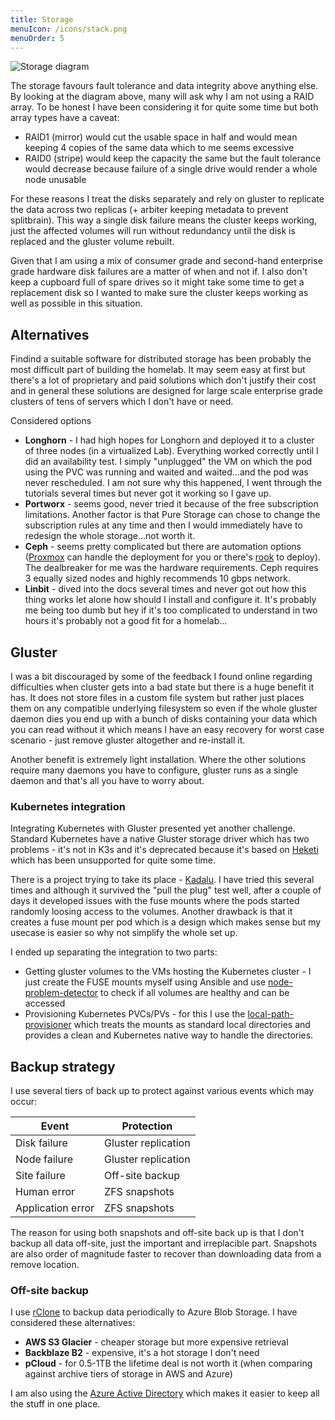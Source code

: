 ```yaml
---
title: Storage
menuIcon: /icons/stack.png
menuOrder: 5
---
```


![Storage diagram](/storage.png)

The storage favours fault tolerance and data integrity above anything else. By looking at the diagram above, many will ask why I am not using a RAID array. To be honest I have been considering it for quite some time but both array types have a caveat:
- RAID1 (mirror) would cut the usable space in half and would mean keeping 4 copies of the same data which to me seems excessive
- RAID0 (stripe) would keep the capacity the same but the fault tolerance would decrease because failure of a single drive would render a whole node unusable

For these reasons I treat the disks separately and rely on gluster to replicate the data across two replicas (+ arbiter keeping metadata to prevent splitbrain). This way a single disk failure means the cluster keeps working, just the affected volumes will run without redundancy until the disk is replaced and the gluster volume rebuilt.

Given that I am using a mix of consumer grade and second-hand enterprise grade hardware disk failures are a matter of when and not if. I also don't keep a cupboard full of spare drives so it might take some time to get a replacement disk so I wanted to make sure the cluster keeps working as well as possible in this situation.

## Alternatives

Findind a suitable software for distributed storage has been probably the most difficult part of building the homelab. It may seem easy at first but there's a lot of proprietary and paid solutions which don't justify their cost and in general these solutions are designed for large scale enterprise grade clusters of tens of servers which I don't have or need.

Considered options
- **Longhorn** - I had high hopes for Longhorn and deployed it to a cluster of three nodes (in a virtualized Lab). Everything worked correctly until I did an availability test. I simply "unplugged" the VM on which the pod using the PVC was running and waited and waited...and the pod was never rescheduled. I am not sure why this happened, I went through the tutorials several times but never got it working so I gave up.
- **Portworx** - seems good, never tried it because of the free subscription limitations. Another factor is that Pure Storage can chose to change the subscription rules at any time and then I would immediately have to redesign the whole storage...not worth it.
- **Ceph** - seems pretty complicated but there are automation options ([Proxmox](/selfhosted/proxmox) can handle the deployment for you or there's [rook](https://rook.io/) to deploy). The dealbreaker for me was the hardware requirements. Ceph requires 3 equally sized nodes and highly recommends 10 gbps network.
- **Linbit** - dived into the docs several times and never got out how this thing works let alone how should I install and configure it. It's probably me being too dumb but hey if it's too complicated to understand in two hours it's probably not a good fit for a homelab...

## Gluster
I was a bit discouraged by some of the feedback I found online regarding difficulties when cluster gets into a bad state but there is a huge benefit it has. It does not store files in a custom file system but rather just places them on any compatible underlying filesystem so even if the whole gluster daemon dies you end up with a bunch of disks containing your data which you can read without it which means I have an easy recovery for worst case scenario - just remove gluster altogether and re-install it.

Another benefit is extremely light installation. Where the other solutions require many daemons you have to configure, gluster runs as a single daemon and that's all you have to worry about.

### Kubernetes integration
Integrating Kubernetes with Gluster presented yet another challenge. Standard Kubernetes have a native Gluster storage driver which has two problems - it's not in K3s and it's deprecated because it's based on [Heketi](https://github.com/heketi/heketi) which has been unsupported for quite some time.

There is a project trying to take its place - [Kadalu](https://docs.kadalu.tech/k8s-storage/latest/). I have tried this several times and although it survived the "pull the plug" test well, after a couple of days it developed issues with the fuse mounts where the pods started randomly loosing access to the volumes. Another drawback is that it creates a fuse mount per pod which is a design which makes sense but my usecase is easier so why not simplify the whole set up.

I ended up separating the integration to two parts:
- Getting gluster volumes to the VMs hosting the Kubernetes cluster - I just create the FUSE mounts myself using Ansible and use [node-problem-detector](/selfhosted/node-problem-detector) to check if all volumes are healthy and can be accessed
- Provisioning Kubernetes PVCs/PVs - for this I use the [local-path-provisioner](https://github.com/rancher/local-path-provisioner) which treats the mounts as standard local directories and provides a clean and Kubernetes native way to handle the directories.

## Backup strategy

I use several tiers of back up to protect against various events which may occur:

| Event | Protection |
|------|----------------|
| Disk failure | Gluster replication |
| Node failure | Gluster replication |
| Site failure | Off-site backup |
| Human error | ZFS snapshots |
| Application error | ZFS snapshots |

The reason for using both snapshots and off-site back up is that I don't backup all data off-site, just the important and irreplacible part. Snapshots are also order of magnitude faster to recover than downloading data from a remove location.

### Off-site backup

I use [rClone](/selfhosted/rclone) to backup data periodically to Azure Blob Storage. I have considered these alternatives:
- **AWS S3 Glacier** - cheaper storage but more expensive retrieval
- **Backblaze B2** - expensive, it's a hot storage I don't need
- **pCloud** - for 0.5-1TB the lifetime deal is not worth it (when comparing against archive tiers of storage in AWS and Azure)

I am also using the [Azure Active Directory](/cloud/azure-active-directory) which makes it easier to keep all the stuff in one place.
